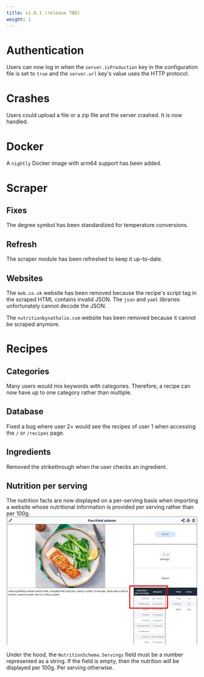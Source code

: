 ```yaml
---
title: v1.0.1 (release TBD)
weight: 1
---
```


# Authentication

Users can now log in when the `server.isProduction` key in the configuration file is set to `true` and the `server.url` key's value uses the HTTP protocol.

# Crashes

Users could upload a file or a zip file and the server crashed. It is now handled.

# Docker

A `nightly` Docker image with arm64 support has been added.

# Scraper

## Fixes

The degree symbol has been standardized for temperature conversions.

## Refresh
The scraper module has been refreshed to keep it up-to-date.

## Websites

The `mob.co.uk` website has been removed because the recipe's script tag in the scraped HTML contains invalid JSON.
The `json` and `yaml` libraries unfortunately cannot decode the JSON.

The `nutritionbynathalie.com` website has been removed because it cannot be scraped anymore.

# Recipes

## Categories

Many users would mix keywords with categories. Therefore, a recipe can now have up to one category rather than multiple.

## Database

Fixed a bug where user 2+ would see the recipes of user 1 when accessing the `/` or `/recipes` page.

## Ingredients

Removed the strikethrough when the user checks an ingredient.

## Nutrition per serving

The nutrition facts are now displayed on a per-serving basis when importing a website whose nutritional information is provided per serving rather than per 100g.
![](images/v1.0.1/fixed-salmon.webp)

Under the hood, the `NutritionSchema.Servings` field must be a number represented as a string. If the field is empty, then the nutrition will be displayed per 100g. Per serving otherwise.
